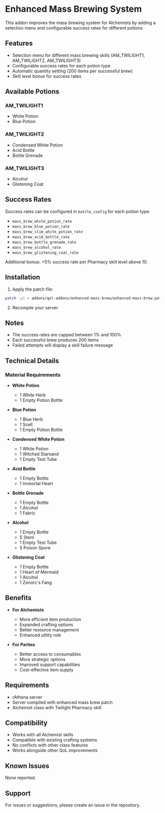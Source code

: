 # Enhanced Mass Brewing System

This addon improves the mass brewing system for Alchemists by adding a selection menu and configurable success rates for different potions.

## Features

- Selection menu for different mass brewing skills (AM_TWILIGHT1, AM_TWILIGHT2, AM_TWILIGHT3)
- Configurable success rates for each potion type
- Automatic quantity setting (200 items per successful brew)
- Skill level bonus for success rates

## Available Potions

### AM_TWILIGHT1
- White Potion
- Blue Potion

### AM_TWILIGHT2
- Condensed White Potion
- Acid Bottle
- Bottle Grenade

### AM_TWILIGHT3
- Alcohol
- Glistening Coat

## Success Rates

Success rates can be configured in `battle_config` for each potion type:
- `mass_brew_white_potion_rate`
- `mass_brew_blue_potion_rate`
- `mass_brew_slim_white_potion_rate`
- `mass_brew_acid_bottle_rate`
- `mass_brew_bottle_grenade_rate`
- `mass_brew_alcohol_rate`
- `mass_brew_glistening_coat_rate`

Additional bonus: +5% success rate per Pharmacy skill level above 10.

## Installation

1. Apply the patch file:
```bash
patch -p1 < addons/qol-addons/enhanced-mass-brew/enhanced-mass-brew.patch
```

2. Recompile your server

## Notes

- The success rates are capped between 1% and 100%
- Each successful brew produces 200 items
- Failed attempts will display a skill failure message

## Technical Details

### Material Requirements

- **White Potion**
  - 1 White Herb
  - 1 Empty Potion Bottle

- **Blue Potion**
  - 1 Blue Herb
  - 1 Scell
  - 1 Empty Potion Bottle

- **Condensed White Potion**
  - 1 White Potion
  - 1 Witched Starsand
  - 1 Empty Test Tube

- **Acid Bottle**
  - 1 Empty Bottle
  - 1 Immortal Heart

- **Bottle Grenade**
  - 1 Empty Bottle
  - 1 Alcohol
  - 1 Fabric

- **Alcohol**
  - 1 Empty Bottle
  - 5 Stem
  - 1 Empty Test Tube
  - 5 Poison Spore

- **Glistening Coat**
  - 1 Empty Bottle
  - 1 Heart of Mermaid
  - 1 Alcohol
  - 1 Zenorc's Fang

## Benefits

- **For Alchemists**
  - More efficient item production
  - Expanded crafting options
  - Better resource management
  - Enhanced utility role

- **For Parties**
  - Better access to consumables
  - More strategic options
  - Improved support capabilities
  - Cost-effective item supply

## Requirements

- rAthena server
- Server compiled with enhanced mass brew patch
- Alchemist class with Twilight Pharmacy skill

## Compatibility

- Works with all Alchemist skills
- Compatible with existing crafting systems
- No conflicts with other class features
- Works alongside other QoL improvements

## Known Issues

None reported.

## Support

For issues or suggestions, please create an issue in the repository. 